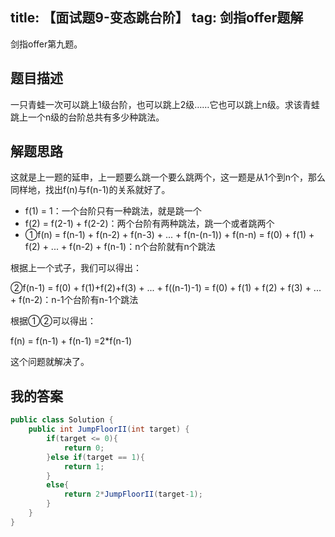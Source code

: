 title: 【面试题9-变态跳台阶】
tag: 剑指offer题解
---
剑指offer第九题。
<!-- more -->

## 题目描述

一只青蛙一次可以跳上1级台阶，也可以跳上2级……它也可以跳上n级。求该青蛙跳上一个n级的台阶总共有多少种跳法。


## 解题思路

这就是上一题的延申，上一题要么跳一个要么跳两个，这一题是从1个到n个，那么同样地，找出f(n)与f(n-1)的关系就好了。


- f(1) = 1：一个台阶只有一种跳法，就是跳一个
- f(2) = f(2-1) + f(2-2)：两个台阶有两种跳法，跳一个或者跳两个
- ①f(n) = f(n-1) + f(n-2) + f(n-3) + ... + f(n-(n-1)) + f(n-n) = f(0) + f(1) + f(2) + ... + f(n-2) + f(n-1)：n个台阶就有n个跳法

根据上一个式子，我们可以得出：

②f(n-1) = f(0) + f(1)+f(2)+f(3) + ... + f((n-1)-1) = f(0) + f(1) + f(2) + f(3) + ... + f(n-2)：n-1个台阶有n-1个跳法

根据①②可以得出：

f(n) = f(n-1) + f(n-1) =2*f(n-1)

这个问题就解决了。

## 我的答案


```java
public class Solution {
    public int JumpFloorII(int target) {
        if(target <= 0){
            return 0;
        }else if(target == 1){
            return 1;
        }
        else{
            return 2*JumpFloorII(target-1);
        }
    }
}
```
